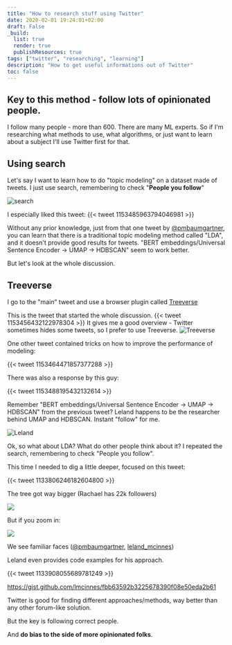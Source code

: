 ```yaml
---
title: "How to research stuff using Twitter"
date: 2020-02-01 19:24:01+02:00
draft: False
_build:
  list: true
  render: true
  publishResources: true
tags: ["twitter", "researching", "learning"]
description: "How to get useful informations out of Twitter"
toc: false
---
```


## Key to this method - follow lots of opinionated people. 

I follow many people - more than 600. There are many ML experts. So if I'm researching what methods to use, what algorithms, or just want to learn about a subject I'll use Twitter first for that.


## Using search
Let's say I want to learn how to do "topic modeling" on a dataset made of tweets.
I just use search, remembering to check "**People you follow**"

![search](/img/20210201183635.png)

I especially liked this tweet:
{{< tweet 1153485963794046981 >}}

Without any prior knowledge, just from that one tweet by [@pmbaumgartner](https://twitter.com/pmbaumgartner/), you can learn that there is a traditional topic modeling method called "LDA", and it doesn't provide good results for tweets. "BERT embeddings/Universal Sentence Encoder → UMAP → HDBSCAN" seem to work better.

But let's look at the whole discussion.

## Treeverse
I go to the "main" tweet and use a browser plugin called [Treeverse](https://treeverse.app/)

This is the tweet that started the whole discussion.
{{< tweet 1153456432122978304 >}}
It gives me a good overview - Twitter sometimes hides some tweets, so I prefer to use Treeverse.
![Treeverse](/img/20210201184238.png)

One other tweet contained tricks on how to improve the performance of modeling:

{{< tweet 1153464471857377288 >}}

There was also a response by this guy:

{{< tweet 1153488195432132614 >}}

Remember "BERT embeddings/Universal Sentence Encoder → UMAP → HDBSCAN" from the previous tweet?
Leland happens to be the researcher behind UMAP and HDBSCAN. Instant "follow" for me.

![Leland](/img/20210201184524.png)

Ok, so what about LDA? What do other people think about it?
I repeated the search, remembering to check "People you follow".

This time I needed to dig a little deeper, focused on this tweet:

{{< tweet 1133806246182604800 >}}

The tree got way bigger (Rachael has 22k followers)

![](/img/20210201185406.png)

But if you zoom in:

![](/img/20210201185506.png)

We see familiar faces ([@pmbaumgartner](https://twitter.com/pmbaumgartner/), [leland_mcinnes](https://twitter.com/leland_mcinnes)) 

Leland even provides code examples for his approach.

{{< tweet 1133908055689781249 >}}

https://gist.github.com/lmcinnes/fbb63592b3225678390f08e50eda2b61

Twitter is good for finding different approaches/methods, way better than any other forum-like solution.

But the key is following correct people. 

And **do bias to the side of more opinionated folks**.